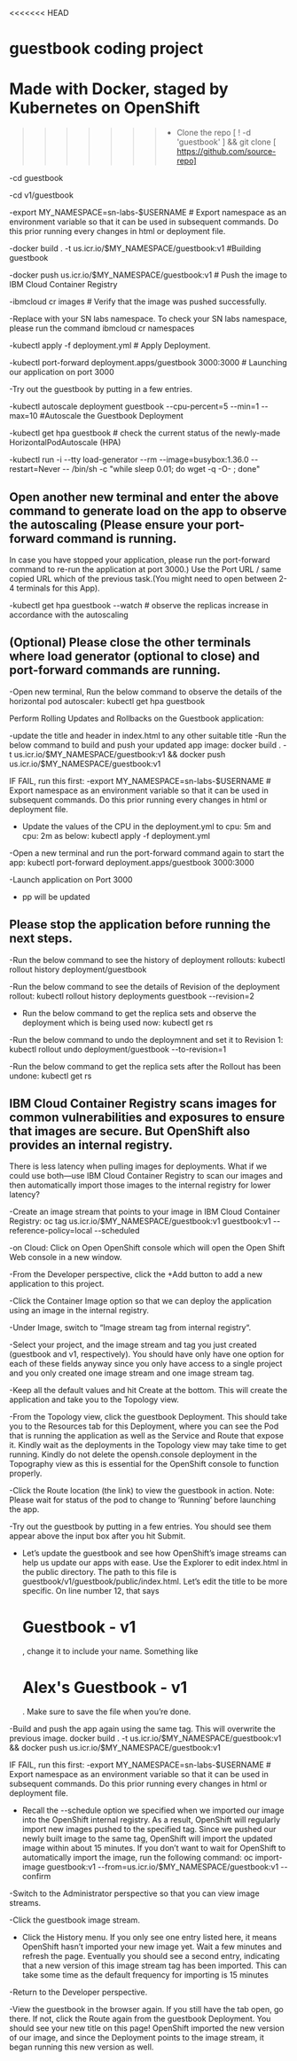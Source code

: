 <<<<<<< HEAD
# guestbook coding project
# Made with Docker, staged by Kubernetes on OpenShift
>>>>>>> - Clone the repo [ ! -d 'guestbook' ] && git clone [ https://github.com/source-repo]

-cd guestbook

-cd v1/guestbook

-export MY_NAMESPACE=sn-labs-$USERNAME # Export namespace as an environment variable so that it can be used in subsequent commands. Do this prior running every changes in html or deployment file.

-docker build . -t us.icr.io/$MY_NAMESPACE/guestbook:v1 #Building guestbook

-docker push us.icr.io/$MY_NAMESPACE/guestbook:v1 # Push the image to IBM Cloud Container Registry

-ibmcloud cr images # Verify that the image was pushed successfully.

-Replace <your sn labs namespace> with your SN labs namespace. To check your SN labs namespace, please run the command ibmcloud cr namespaces

-kubectl apply -f deployment.yml # Apply Deployment. 

-kubectl port-forward deployment.apps/guestbook 3000:3000 # Launching our application on port 3000

-Try out the guestbook by putting in a few entries.

-kubectl autoscale deployment guestbook --cpu-percent=5 --min=1 --max=10 #Autoscale the Guestbook Deployment

-kubectl get hpa guestbook # check the current status of the newly-made HorizontalPodAutoscale (HPA)

-kubectl run -i --tty load-generator --rm --image=busybox:1.36.0 --restart=Never -- /bin/sh -c "while sleep 0.01; do wget -q -O- <your app URL>; done" 
## Open another new terminal and enter the above command to generate load on the app to observe the autoscaling (Please ensure your port-forward command is running. 
In case you have stopped your application, please run the port-forward command to re-run the application at port 3000.) 
Use the Port URL / same copied URL which of the previous task.(You might need to open between 2-4 terminals for this App).


-kubectl get hpa guestbook --watch # observe the replicas increase in accordance with the autoscaling

## (Optional) Please close the other terminals where load generator (optional to close) and port-forward commands are running.
-Open new terminal, Run the below command to observe the details of the horizontal pod autoscaler:
kubectl get hpa guestbook

Perform Rolling Updates and Rollbacks on the Guestbook application:

-update the title and header in index.html to any other suitable title
-Run the below command to build and push your updated app image:
docker build . -t us.icr.io/$MY_NAMESPACE/guestbook:v1 && docker push us.icr.io/$MY_NAMESPACE/guestbook:v1

IF FAIL, run this first:
-export MY_NAMESPACE=sn-labs-$USERNAME # Export namespace as an environment variable so that it can be used in subsequent commands. 
Do this prior running every changes in html or deployment file.

- Update the values of the CPU in the deployment.yml to cpu: 5m and cpu: 2m as below:
kubectl apply -f deployment.yml

-Open a new terminal and run the port-forward command again to start the app:
kubectl port-forward deployment.apps/guestbook 3000:3000  

-Launch application on Port 3000

- pp will be updated

## Please stop the application before running the next steps.

-Run the below command to see the history of deployment rollouts:
kubectl rollout history deployment/guestbook

-Run the below command to see the details of Revision of the deployment rollout:
kubectl rollout history deployments guestbook --revision=2

- Run the below command to get the replica sets and observe the deployment which is being used now:
kubectl get rs


-Run the below command to undo the deploymnent and set it to Revision 1:
kubectl rollout undo deployment/guestbook --to-revision=1


-Run the below command to get the replica sets after the Rollout has been undone:
kubectl get rs


## IBM Cloud Container Registry scans images for common vulnerabilities and exposures to ensure that images are secure. But OpenShift also provides an internal registry. 
There is less latency when pulling images for deployments. 
What if we could use both—use IBM Cloud Container Registry to scan our images and then automatically import those images to the internal registry for lower latency?

-Create an image stream that points to your image in IBM Cloud Container Registry:
oc tag us.icr.io/$MY_NAMESPACE/guestbook:v1 guestbook:v1 --reference-policy=local --scheduled

-on Cloud: Click on Open OpenShift console which will open the Open Shift Web console in a new window.

-From the Developer perspective, click the +Add button to add a new application to this project.

-Click the Container Image option so that we can deploy the application using an image in the internal registry.

-Under Image, switch to “Image stream tag from internal registry“.

-Select your project, and the image stream and tag you just created (guestbook and v1, respectively). 
You should have only have one option for each of these fields anyway since you only have access to a single project and you only created one image stream and one image stream tag.

-Keep all the default values and hit Create at the bottom. This will create the application and take you to the Topology view.

-From the Topology view, click the guestbook Deployment. This should take you to the Resources tab for this Deployment, where you can see the Pod that is running the application as well as the Service and Route that expose it.
Kindly wait as the deployments in the Topology view may take time to get running.
Kindly do not delete the opensh.console deployment in the Topography view as this is essential for the OpenShift console to function properly.

-Click the Route location (the link) to view the guestbook in action.
Note: Please wait for status of the pod to change to ‘Running’ before launching the app.

-Try out the guestbook by putting in a few entries. You should see them appear above the input box after you hit Submit.

- Let’s update the guestbook and see how OpenShift’s image streams can help us update our apps with ease.
Use the Explorer to edit index.html in the public directory. The path to this file is guestbook/v1/guestbook/public/index.html.
Let’s edit the title to be more specific. On line number 12, that says <h1>Guestbook - v1</h1>, change it to include your name. Something like <h1>Alex's Guestbook - v1</h1>. Make sure to save the file when you’re done.

-Build and push the app again using the same tag. This will overwrite the previous image.
docker build . -t us.icr.io/$MY_NAMESPACE/guestbook:v1 && docker push us.icr.io/$MY_NAMESPACE/guestbook:v1

IF FAIL, run this first:
-export MY_NAMESPACE=sn-labs-$USERNAME # Export namespace as an environment variable so that it can be used in subsequent commands. Do this prior running every changes in html or deployment file.

- Recall the --schedule option we specified when we imported our image into the OpenShift internal registry. As a result, OpenShift will regularly import new images pushed to the specified tag. Since we pushed our newly built image to the same tag, OpenShift will import the updated image within about 15 minutes. If you don’t want to wait for OpenShift to automatically import the image, run the following command:
oc import-image guestbook:v1 --from=us.icr.io/$MY_NAMESPACE/guestbook:v1 --confirm

-Switch to the Administrator perspective so that you can view image streams.

-Click the guestbook image stream.

- Click the History menu. If you only see one entry listed here, it means OpenShift hasn’t imported your new image yet. Wait a few minutes and refresh the page. Eventually you should see a second entry, indicating that a new version of this image stream tag has been imported. This can take some time as the default frequency for importing is 15 minutes

-Return to the Developer perspective.

-View the guestbook in the browser again. If you still have the tab open, go there. If not, click the Route again from the guestbook Deployment. You should see your new title on this page! OpenShift imported the new version of our image, and since the Deployment points to the image stream, it began running this new version as well.
